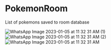 # PokemonRoom
List of pokemons saved to room database


![WhatsApp Image 2023-01-05 at 11 32 31 AM (1)](https://user-images.githubusercontent.com/33086068/211032582-b02d1b13-60ae-4180-94f7-f6aaebddb3bc.jpeg)
![WhatsApp Image 2023-01-05 at 11 32 31 AM (2)](https://user-images.githubusercontent.com/33086068/211032586-00a36ff7-90cb-47b7-9e25-d8d66f7264c0.jpeg)
![WhatsApp Image 2023-01-05 at 11 32 31 AM](https://user-images.githubusercontent.com/33086068/211032587-543a6533-3ad5-4f2b-8611-8495c1c515e1.jpeg)
